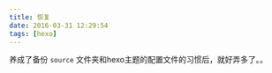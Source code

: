 ```yaml
---
title: 恢复
date: 2016-03-31 12:29:54
tags: [hexo]
---
```

养成了备份 `source` 文件夹和hexo主题的配置文件的习惯后，就好弄多了。。
